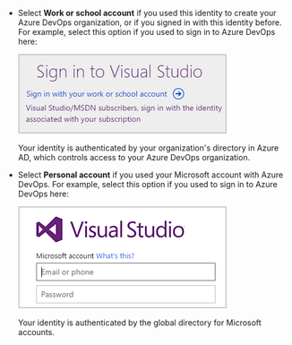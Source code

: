 *	Select **Work or school account** if you used this identity to create your Azure DevOps organization, or if you signed in with this identity before. For example, select this option if you used to sign in to Azure DevOps here:

	<img src="./_img/old-azuread-signin.png" alt="Old sign-in for work or school accounts" style="border: 1px solid #CCCCCC">

	Your identity is authenticated by your organization's directory in Azure AD, which controls access to your Azure DevOps organization.

*	Select **Personal account** if you used your Microsoft account with Azure DevOps. For example, select this option if you used to sign in to Azure DevOps here:

	<img src="./_img/old-msa-signin.png" alt="Old sign-in for Microsoft account" style="border: 1px solid #CCCCCC">

	Your identity is authenticated by the global directory for Microsoft accounts.

